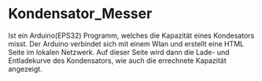 # Kondensator_Messer
Ist ein Arduino(EPS32) Programm, welches die Kapazität eines Kondesators misst. 
Der Arduino verbindet sich mit einem Wlan und erstellt eine HTML Seite im lokalen Netzwerk. Auf dieser Seite wird dann die Lade- und Entladekurve des Kondensators, wie auch die errechnete Kapazität angezeigt.
#
